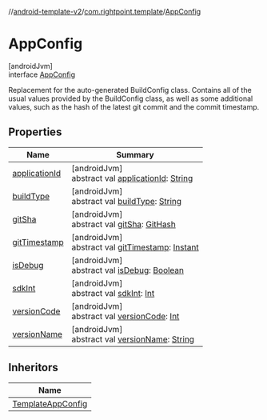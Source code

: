 //[android-template-v2](../../../index.md)/[com.rightpoint.template](../index.md)/[AppConfig](index.md)

# AppConfig

[androidJvm]\
interface [AppConfig](index.md)

Replacement for the auto-generated BuildConfig class. Contains all of the usual values provided by the BuildConfig class, as well as some additional values, such as the hash of the latest git commit and the commit timestamp.

## Properties

| Name | Summary |
|---|---|
| [applicationId](application-id.md) | [androidJvm]<br>abstract val [applicationId](application-id.md): [String](https://kotlinlang.org/api/latest/jvm/stdlib/kotlin/-string/index.html) |
| [buildType](build-type.md) | [androidJvm]<br>abstract val [buildType](build-type.md): [String](https://kotlinlang.org/api/latest/jvm/stdlib/kotlin/-string/index.html) |
| [gitSha](git-sha.md) | [androidJvm]<br>abstract val [gitSha](git-sha.md): [GitHash](../-git-hash/index.md) |
| [gitTimestamp](git-timestamp.md) | [androidJvm]<br>abstract val [gitTimestamp](git-timestamp.md): [Instant](https://developer.android.com/reference/kotlin/java/time/Instant.html) |
| [isDebug](is-debug.md) | [androidJvm]<br>abstract val [isDebug](is-debug.md): [Boolean](https://kotlinlang.org/api/latest/jvm/stdlib/kotlin/-boolean/index.html) |
| [sdkInt](sdk-int.md) | [androidJvm]<br>abstract val [sdkInt](sdk-int.md): [Int](https://kotlinlang.org/api/latest/jvm/stdlib/kotlin/-int/index.html) |
| [versionCode](version-code.md) | [androidJvm]<br>abstract val [versionCode](version-code.md): [Int](https://kotlinlang.org/api/latest/jvm/stdlib/kotlin/-int/index.html) |
| [versionName](version-name.md) | [androidJvm]<br>abstract val [versionName](version-name.md): [String](https://kotlinlang.org/api/latest/jvm/stdlib/kotlin/-string/index.html) |

## Inheritors

| Name |
|---|
| [TemplateAppConfig](../-template-app-config/index.md) |
